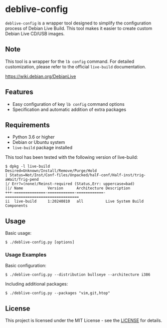 # deblive-config

`deblive-config` is a wrapper tool designed to simplify the configuration process of Debian Live Build. This tool makes it easier to create custom Debian Live CD/USB images.

## Note

This tool is a wrapper for the `lb config` command. For detailed customization, please refer to the official `live-build` documentation.

https://wiki.debian.org/DebianLive

## Features

- Easy configuration of key `lb config` command options
- Specification and automatic addition of extra packages

## Requirements

- Python 3.6 or higher
- Debian or Ubuntu system
- `live-build` package installed

This tool has been tested with the following version of live-build:

```
$ dpkg -l live-build
Desired=Unknown/Install/Remove/Purge/Hold
| Status=Not/Inst/Conf-files/Unpacked/halF-conf/Half-inst/trig-aWait/Trig-pend
|/ Err?=(none)/Reinst-required (Status,Err: uppercase=bad)
||/ Name           Version      Architecture Description
+++-==============-============-============-=================================
ii  live-build     1:20240810   all          Live System Build Components
```

## Usage

Basic usage:

```
$ ./deblive-config.py [options]
```

### Usage Examples

Basic configuration:

```
$ ./deblive-config.py --distribution bullseye --architecture i386
```

Including additional packages:

```
$ ./deblive-config.py --packages "vim,git,htop"
```

## License

This project is licensed under the MIT License - see the [LICENSE](https://opensource.org/license/mit) for details.
